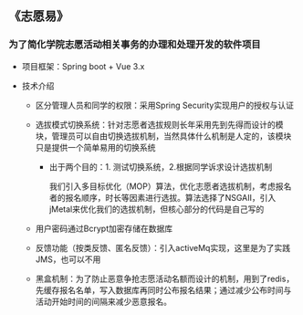 ## 《志愿易》

### 为了简化学院志愿活动相关事务的办理和处理开发的软件项目

- 项目框架：Spring boot + Vue 3.x

- 技术介绍

  - 区分管理人员和同学的权限：采用Spring Security实现用户的授权与认证

  - 选拔模式切换系统：针对志愿者选拔规则长年采用先到先得而设计的模块，管理员可以自由切换选拔机制，当然具体什么机制是人定的，该模块只是提供一个简单易用的切换系统

    - 出于两个目的：1. 测试切换系统，2.根据同学诉求设计选拔机制

      我们引入多目标优化（MOP）算法，优化志愿者选拔机制，考虑报名者的报名顺序，时长等因素进行选拔。算法选择了NSGAII，引入jMetal来优化我们的选拔机制，但核心部分的代码是自己写的

  - 用户密码通过Bcrypt加密存储在数据库

  - 反馈功能（按类反馈、匿名反馈）：引入activeMq实现，这里是为了实践JMS，也可以不用

  - 黑盒机制：为了防止恶意争抢志愿活动名额而设计的机制，用到了redis，先缓存报名名单，写入数据库再同时公布报名结果；通过减少公布时间与活动开始时间的间隔来减少恶意报名。
